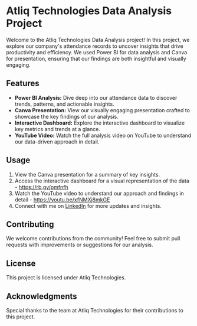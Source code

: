 # Atliq Technologies Data Analysis Project

Welcome to the Atliq Technologies Data Analysis project! In this project, we explore our company's attendance records to uncover insights that drive productivity and efficiency. We used Power BI for data analysis and Canva for presentation, ensuring that our findings are both insightful and visually engaging.

## Features

- **Power BI Analysis:** Dive deep into our attendance data to discover trends, patterns, and actionable insights.
- **Canva Presentation:** View our visually engaging presentation crafted to showcase the key findings of our analysis.
- **Interactive Dashboard:** Explore the interactive dashboard to visualize key metrics and trends at a glance. 
- **YouTube Video:** Watch the full analysis video on YouTube to understand our data-driven approach in detail.

## Usage

1. View the Canva presentation for a summary of key insights.
2. Access the interactive dashboard for a visual representation of the data - https://rb.gy/pmfnfh
3. Watch the YouTube video to understand our approach and findings in detail - https://youtu.be/xfNMXj8mkGE
4. Connect with me on [LinkedIn](https://www.linkedin.com/in/stanleyvictor/) for more updates and insights.

## Contributing

We welcome contributions from the community! Feel free to submit pull requests with improvements or suggestions for our analysis.

## License

This project is licensed under Atliq Technologies.

## Acknowledgments

Special thanks to the team at Atliq Technologies for their contributions to this project.

